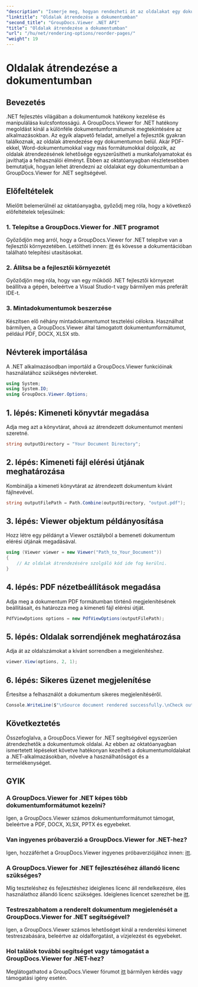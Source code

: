 ```yaml
---
"description": "Ismerje meg, hogyan rendezheti át az oldalakat egy dokumentumban a GroupDocs.Viewer for .NET segítségével. Kövesse lépésről lépésre szóló útmutatónkat a zökkenőmentes dokumentumkezeléshez."
"linktitle": "Oldalak átrendezése a dokumentumban"
"second_title": "GroupDocs.Viewer .NET API"
"title": "Oldalak átrendezése a dokumentumban"
"url": "/hu/net/rendering-options/reorder-pages/"
"weight": 19
---
```


# Oldalak átrendezése a dokumentumban

## Bevezetés
.NET fejlesztés világában a dokumentumok hatékony kezelése és manipulálása kulcsfontosságú. A GroupDocs.Viewer for .NET hatékony megoldást kínál a különféle dokumentumformátumok megtekintésére az alkalmazásokban. Az egyik alapvető feladat, amellyel a fejlesztők gyakran találkoznak, az oldalak átrendezése egy dokumentumon belül. Akár PDF-ekkel, Word-dokumentumokkal vagy más formátumokkal dolgozik, az oldalak átrendezésének lehetősége egyszerűsítheti a munkafolyamatokat és javíthatja a felhasználói élményt. Ebben az oktatóanyagban részletesebben bemutatjuk, hogyan lehet átrendezni az oldalakat egy dokumentumban a GroupDocs.Viewer for .NET segítségével.
## Előfeltételek
Mielőtt belemerülnél az oktatóanyagba, győződj meg róla, hogy a következő előfeltételek teljesülnek:
### 1. Telepítse a GroupDocs.Viewer for .NET programot
Győződjön meg arról, hogy a GroupDocs.Viewer for .NET telepítve van a fejlesztői környezetében. Letöltheti innen: [itt](https://releases.groupdocs.com/viewer/net/) és kövesse a dokumentációban található telepítési utasításokat.
### 2. Állítsa be a fejlesztői környezetét
Győződjön meg róla, hogy van egy működő .NET fejlesztői környezet beállítva a gépén, beleértve a Visual Studio-t vagy bármilyen más preferált IDE-t.
### 3. Mintadokumentumok beszerzése
Készítsen elő néhány mintadokumentumot tesztelési célokra. Használhat bármilyen, a GroupDocs.Viewer által támogatott dokumentumformátumot, például PDF, DOCX, XLSX stb.

## Névterek importálása
A .NET alkalmazásodban importáld a GroupDocs.Viewer funkcióinak használatához szükséges névtereket.

```csharp
using System;
using System.IO;
using GroupDocs.Viewer.Options;
```
## 1. lépés: Kimeneti könyvtár megadása
Adja meg azt a könyvtárat, ahová az átrendezett dokumentumot menteni szeretné.
```csharp
string outputDirectory = "Your Document Directory";
```
## 2. lépés: Kimeneti fájl elérési útjának meghatározása
Kombinálja a kimeneti könyvtárat az átrendezett dokumentum kívánt fájlnevével.
```csharp
string outputFilePath = Path.Combine(outputDirectory, "output.pdf");
```
## 3. lépés: Viewer objektum példányosítása
Hozz létre egy példányt a Viewer osztályból a bemeneti dokumentum elérési útjának megadásával.
```csharp
using (Viewer viewer = new Viewer("Path_to_Your_Document"))
{
    // Az oldalak átrendezésére szolgáló kód ide fog kerülni.
}
```
## 4. lépés: PDF nézetbeállítások megadása
Adja meg a dokumentum PDF formátumban történő megjelenítésének beállításait, és határozza meg a kimeneti fájl elérési útját.
```csharp
PdfViewOptions options = new PdfViewOptions(outputFilePath);
```
## 5. lépés: Oldalak sorrendjének meghatározása
Adja át az oldalszámokat a kívánt sorrendben a megjelenítéshez.
```csharp
viewer.View(options, 2, 1);
```
## 6. lépés: Sikeres üzenet megjelenítése
Értesítse a felhasználót a dokumentum sikeres megjelenítéséről.
```csharp
Console.WriteLine($"\nSource document rendered successfully.\nCheck output in {outputDirectory}.");
```

## Következtetés
Összefoglalva, a GroupDocs.Viewer for .NET segítségével egyszerűen átrendezhetők a dokumentumok oldalai. Az ebben az oktatóanyagban ismertetett lépéseket követve hatékonyan kezelheti a dokumentumoldalakat a .NET-alkalmazásokban, növelve a használhatóságot és a termelékenységet.
## GYIK
### A GroupDocs.Viewer for .NET képes több dokumentumformátumot kezelni?
Igen, a GroupDocs.Viewer számos dokumentumformátumot támogat, beleértve a PDF, DOCX, XLSX, PPTX és egyebeket.
### Van ingyenes próbaverzió a GroupDocs.Viewer for .NET-hez?
Igen, hozzáférhet a GroupDocs.Viewer ingyenes próbaverziójához innen: [itt](https://releases.groupdocs.com/).
### A GroupDocs.Viewer for .NET fejlesztéséhez állandó licenc szükséges?
Míg teszteléshez és fejlesztéshez ideiglenes licenc áll rendelkezésre, éles használathoz állandó licenc szükséges. Ideiglenes licencet szerezhet be [itt](https://purchase.groupdocs.com/temporary-license/).
### Testreszabhatom a renderelt dokumentum megjelenését a GroupDocs.Viewer for .NET segítségével?
Igen, a GroupDocs.Viewer számos lehetőséget kínál a renderelési kimenet testreszabására, beleértve az oldalforgatást, a vízjelezést és egyebeket.
### Hol találok további segítséget vagy támogatást a GroupDocs.Viewer for .NET-hez?
Meglátogathatod a GroupDocs.Viewer fórumot [itt](https://forum.groupdocs.com/c/viewer/9) bármilyen kérdés vagy támogatási igény esetén.